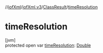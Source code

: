 //[iofXml](../../../index.md)/[iofXml.v3](../index.md)/[ClassResult](index.md)/[timeResolution](time-resolution.md)

# timeResolution

[jvm]\
protected open var [timeResolution](time-resolution.md): [Double](https://docs.oracle.com/javase/8/docs/api/java/lang/Double.html)
